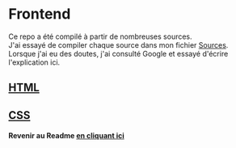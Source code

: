 # Frontend

Ce repo a été compilé à partir de nombreuses sources.<br>
J'ai essayé de compiler chaque source dans mon fichier [Sources](sources.md).<br>
Lorsque j'ai eu des doutes, j'ai consulté Google et essayé d'écrire l'explication ici.<br>

## [HTML](HTML/html.md)

## [CSS](CSS/css.md)

#### Revenir au Readme [en cliquant ici](README.md)

